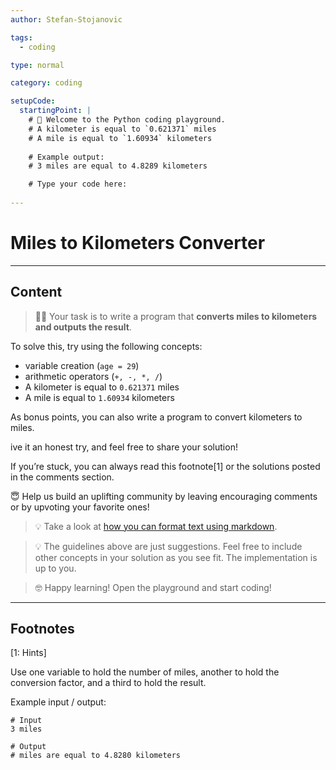 ```yaml
---
author: Stefan-Stojanovic

tags:
  - coding

type: normal

category: coding

setupCode:
  startingPoint: |
    # 👋 Welcome to the Python coding playground. 
    # A kilometer is equal to `0.621371` miles
    # A mile is equal to `1.60934` kilometers
    
    # Example output:
    # 3 miles are equal to 4.8289 kilometers

    # Type your code here:
    
---
```


# Miles to Kilometers Converter

---

## Content

> 👩‍💻 Your task is to write a program that **converts miles to kilometers and outputs the result**.

To solve this, try using the following concepts:
- variable creation (`age = 29`)
- arithmetic operators (`+, -, *, /`)
- A kilometer is equal to `0.621371` miles
- A mile is equal to `1.60934` kilometers

As bonus points, you can also write a program to convert kilometers to miles.

ive it an honest try, and feel free to share your solution!

If you’re stuck, you can always read this footnote[1] or the solutions posted in the comments section.

😇 Help us build an uplifting community by leaving encouraging comments or by upvoting your favorite ones!

> 💡 Take a look at [how you can format text using markdown](https://www.enki.com/glossary/general/markdown-formatting).

> 💡 The guidelines above are just suggestions. Feel free to include other concepts in your solution as you see fit. The implementation is up to you.

> 🤓 Happy learning! Open the playground and start coding!

---

## Footnotes

[1: Hints]

Use one variable to hold the number of miles, another to hold the conversion factor, and a third to hold the result.

Example input / output:
```plain-text
# Input
3 miles

# Output
# miles are equal to 4.8280 kilometers
```
